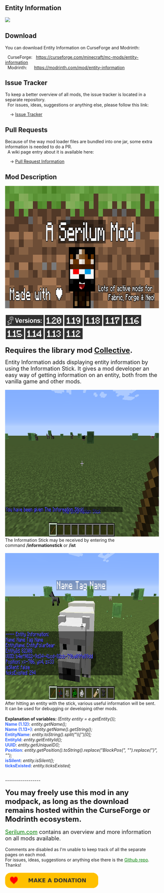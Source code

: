 <h2>Entity Information</h2>

<p><a href="https://github.com/Serilum/Entity-Information"><img src="https://serilum.com/assets/data/logo/entity-information.png"></a></p><h2>Download</h2>

<p>You can download Entity Information on CurseForge and Modrinth:</p><p>&nbsp;&nbsp;CurseForge: &nbsp;&nbsp;<a href="https://curseforge.com/minecraft/mc-mods/entity-information">https://curseforge.com/minecraft/mc-mods/entity-information</a><br>&nbsp;&nbsp;Modrinth: &nbsp;&nbsp;&nbsp;&nbsp;&nbsp;<a href="https://modrinth.com/mod/entity-information">https://modrinth.com/mod/entity-information</a></p>

<h2>Issue Tracker</h2>

<p>To keep a better overview of all mods, the issue tracker is located in a separate repository.<br>&nbsp;&nbsp;For issues, ideas, suggestions or anything else, please follow this link:</p>

<p>&nbsp;&nbsp;&nbsp;&nbsp;-> <a href="https://serilum.com/url/issue-tracker">Issue Tracker</a></p>

<h2>Pull Requests</h2>

<p>Because of the way mod loader files are bundled into one jar, some extra information is needed to do a PR.<br>&nbsp;&nbsp;A wiki page entry about it is available here:</p>

<p>&nbsp;&nbsp;&nbsp;&nbsp;-> <a href="https://serilum.com/url/pull-requests">Pull Request Information</a></p>

<h2>Mod Description</h2>

<p><a href="https://serilum.com/" rel="nofollow"><img src="https://github.com/Serilum/.cdn/blob/main/description/header/header.png" alt="" width="838" height="400"></a><br><br><a href="https://legacy.curseforge.com/minecraft/mc-mods/entity-information/files"><img src="https://github.com/Serilum/.cdn/raw/main/description/versions/header.png"></a><a href="https://legacy.curseforge.com/minecraft/mc-mods/entity-information/files/all?filter-status=1&filter-game-version=1738749986:75125" rel="nofollow"><img src="https://github.com/Serilum/.cdn/raw/main/description/versions/1_20.png"></a><a href="https://legacy.curseforge.com/minecraft/mc-mods/entity-information/files/all?filter-status=1&filter-game-version=1738749986:73407" rel="nofollow"><img src="https://github.com/Serilum/.cdn/raw/main/description/versions/1_19.png"></a><a href="https://legacy.curseforge.com/minecraft/mc-mods/entity-information/files/all?filter-status=1&filter-game-version=1738749986:73250" rel="nofollow"><img src="https://github.com/Serilum/.cdn/raw/main/description/versions/1_18.png"></a><a href="https://legacy.curseforge.com/minecraft/mc-mods/entity-information/files/all?filter-status=1&filter-game-version=1738749986:73242" rel="nofollow"><img src="https://github.com/Serilum/.cdn/raw/main/description/versions/1_17.png"></a><a href="https://legacy.curseforge.com/minecraft/mc-mods/entity-information/files/all?filter-status=1&filter-game-version=1738749986:70886" rel="nofollow"><img src="https://github.com/Serilum/.cdn/raw/main/description/versions/1_16.png"></a><a href="https://legacy.curseforge.com/minecraft/mc-mods/entity-information/files/all?filter-status=1&filter-game-version=1738749986:68722" rel="nofollow"><img src="https://github.com/Serilum/.cdn/raw/main/description/versions/1_15.png"></a><a href="https://legacy.curseforge.com/minecraft/mc-mods/entity-information/files/all?filter-status=1&filter-game-version=1738749986:64806" rel="nofollow"><img src="https://github.com/Serilum/.cdn/raw/main/description/versions/1_14.png"></a><a href="https://legacy.curseforge.com/minecraft/mc-mods/entity-information/files/all?filter-status=1&filter-game-version=1738749986:55023" rel="nofollow"><img src="https://github.com/Serilum/.cdn/raw/main/description/versions/1_13.png"></a><a href="https://legacy.curseforge.com/minecraft/mc-mods/entity-information/files/all?filter-status=1&filter-game-version=1738749986:628" rel="nofollow"><img src="https://github.com/Serilum/.cdn/raw/main/description/versions/1_12.png"></a><br><br><strong><span style="font-size:24px">Requires the library mod&nbsp;<a style="font-size:24px" href="https://www.curseforge.com/minecraft/mc-mods/collective" rel="nofollow">Collective</a>.<br></span></strong></p>

<p><span style="font-size:18px">Entity Information adds displaying entity information by using the Information Stick. It gives a mod developer an easy way of getting information on an entity, both from the vanilla game and other mods.</span><br><br><picture><img src="https://github.com/Serilum/.cdn/raw/main/projects/entity-information/a.png" width="854" height="480"></picture><br>The Information Stick may be received by entering the command&nbsp;<strong>/informationstick</strong> or&nbsp;<strong>/ist</strong><br><br><picture><img src="https://github.com/Serilum/.cdn/raw/main/projects/entity-information/b.png" width="854" height="480"></picture>After hitting an entity with the stick, various useful information will be sent. It can be used for debugging or developing other mods.<br><br><strong>Explanation of variables:&nbsp;</strong><em>(Entity entity = e.getEntity());</em><br><strong><span style="color:#36f">Name (1.12)</span></strong>: <em>entity.getName();<br></em><span style="color:#36f"><strong>Name (1.13+)</strong></span>: <em>entity.getName().getString();</em><br><strong><span style="color:#36f">EntityName</span></strong>: <em>entity.toString().split("\\[")[0];</em><br><strong><span style="color:#36f">EntityId</span></strong>: <em>entity.getEntityId();</em><br><strong><span style="color:#36f">UUID</span></strong>: <em>entity.getUniqueID();</em><br><strong><span style="color:#36f">Position</span></strong>: <em>entity.getPosition().toString().replace("BlockPos{", "").replace("}", "");</em> <br><strong><span style="color:#36f">isSilent</span></strong>: <em>entity.isSilent();</em><br><strong><span style="color:#36f">ticksExisted</span></strong>: <em>entity.ticksExisted;</em></p>

<p><br>------------------<br><br><span style="font-size:24px"><strong>You may freely use this mod in any modpack, as long as the download remains hosted within the CurseForge or Modrinth ecosystem.</strong></span><br><br><span style="font-size:18px"><a style="font-size:18px;color:#008000" href="https://serilum.com/" rel="nofollow">Serilum.com</a> contains an overview and more information on all mods available.</span><br><br><span style="font-size:14px">Comments are disabled as I'm unable to keep track of all the separate pages on each mod.</span><span style="font-size:14px"><br>For issues, ideas, suggestions or anything else there is the&nbsp;<a style="font-size:14px;color:#008000" href="https://serilum.com/url/issue-tracker" rel="nofollow">Github repo</a>. Thanks!</span><span style="font-size:6px"><br><br></span><a href="https://ricksouth.com/donate" rel="nofollow"><img src="https://github.com/Serilum/.cdn/raw/main/description/shields/donation_rounded.svg" alt="" width="306" height="50"></a></p>